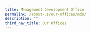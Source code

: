 ```yaml
---
title: Management Development Office
permalink: /about-us/our-offices/mdo/
description: ""
third_nav_title: Our Offices
---
```

